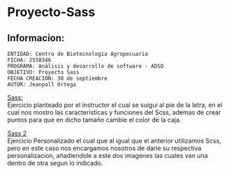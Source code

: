 # Proyecto-Sass

## Informacion:
    ENTIDAD: Centro de Biotecnologia Agropecuaria
    FICHA: 2558346
    PROGRAMA: Análisis y desarrollo de software - ADSO
    OBJETIVO: Proyecto Sass
    FECHA CREACIÓN: 30 de septiembre
    AUTOR: Jeanpall Ortega
    
    
[Sass:](https://github.com/Jeanpall/Proyecto-Sass/tree/main/Sass)</br>
Ejercicio planteado por el instructor el cual se suigui al pie de la letra, en el cual nos mostro las caracteristicas y funciones del Scss, ademas de crear puntos para que en dicho tamaño cambie el color de la caja.

[Sass 2](https://github.com/Jeanpall/Proyecto-Sass/tree/main/Sass%202)</br>
Ejercicio Personalizado el cual que al igual que el anterior utilizamos Scss, pero en este caso nos encargamos nosotros de darle su respectiva personalizacion, añadiendole a este dos imagenes las cuales van una dentro de otra segun lo indicado.

